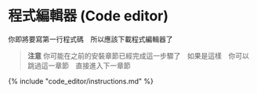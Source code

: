 # 程式編輯器 (Code editor)

你即將要寫第一行程式碼　所以應該下載程式編輯器了

> **注意** 你可能在之前的安裝章節已經完成這一步驟了　如果是這樣　你可以跳過這一章節　直接進入下一章節

{% include "code_editor/instructions.md" %}